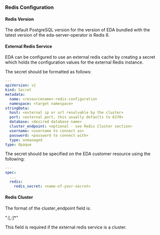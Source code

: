 ### Redis Configuration

#### Redis Version

The default PostgreSQL version for the version of EDA bundled with the latest version of the eda-server-operator is Redis 6.

#### External Redis Service

EDA can be configured to use an external redis cache by creating a secret which holds the configuration values for the external Redis instance.

The secret should be formatted as follows:

```yaml
---
apiVersion: v1
kind: Secret
metadata:
  name: <resourcename>-redis-configuration
  namespace: <target namespace>
stringData:
  host: <external ip or url resolvable by the cluster>
  port: <external port, this usually defaults to 6370>
  database: <desired database name>
  cluster_endpoint: <optional - see Redis Cluster section>
  username: <username to connect as>
  password: <password to connect with>
  type: unmanaged
type: Opaque
```

The secret should be specified on the EDA customer resource using the following:

```yaml
---
spec:
  ...
  redis:
    redis_secret: <name-of-your-secret>
```

#### Redis Cluster

The format of the cluster_endpoint field is:

"<host>:<port>[,<host>:<port>]*"

This field is required if the external redis service is a cluster.
